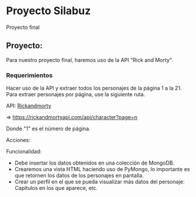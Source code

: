 # Proyecto Silabuz

Proyecto final

## Proyecto:

Para nuestro proyecto final, haremos uso de la API "Rick and Morty".

### Requerimientos

Hacer uso de la API y extraer todos los personajes de la página 1 a la 21. Para extraer personajes por página, use la siguiente ruta.

API: [Rickandmorty](​https://rickandmortyapi.com/api/character)

=> ​https://rickandmortyapi.com/api/character?page=n

Donde "1" es el número de página.

Acciones:

Funcionalidad:

- Debe insertar los datos obtenidos en una colección de MongoDB.
- Crearemos una vista HTML haciendo uso de PyMongo, lo importante es que retornen los datos de los personajes en pantalla.
- Crear un perfil en el que se pueda visualizar más datos del personaje: Capitulos en los que aparece, etc.
